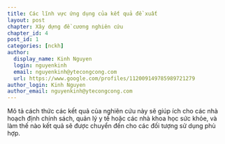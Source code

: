```yaml
---
title: Các lĩnh vực ứng dụng của kết quả đề xuất
layout: post
chapter: Xây dựng đề cương nghiên cứu
chapter_id: 4
post_id: 1
categories: [nckh]
author:
  display_name: Kinh Nguyen
  login: nguyenkinh
  email: nguyenkinh@ytecongcong.com
  url: https://www.google.com/profiles/112009149785989721279
author_login: Kinh Nguyen
author_email: nguyenkinh@ytecongcong.com
---
```


Mô tả cách thức các kết quả của nghiên cứu này sẽ giúp ích cho các nhà hoạch định chính sách, quản lý y tế hoặc các nhà khoa học sức khỏe, và làm thế nào kết quả sẽ được chuyển đến cho các đối tượng sử dụng phù hợp.